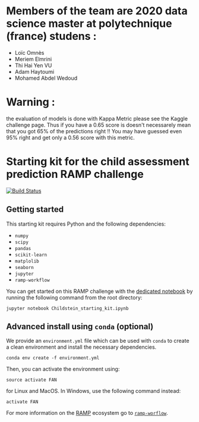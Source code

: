 

# Members of the team are 2020 data science master at polytechnique (france) studens :
* Loïc Omnès
* Meriem Elmrini
* Thi Hai Yen VU
* Adam Haytoumi
* Mohamed Abdel Wedoud


# Warning : 
the evaluation of models is done with Kappa Metric please see the Kaggle challenge page. Thus if you have a 0.65 score is doesn't necessarely mean that you got 65% of the predictions right !!  You may have guessed even 95% right and get only a 0.56 score with this metric.

# Starting kit for the child assessment prediction RAMP challenge

[![Build Status](https://travis-ci.org/ramp-kits/fan_revenue_prediction.svg?branch=master)](https://travis-ci.org/ramp-kits/fan_revenue_prediction)

## Getting started

This starting kit requires Python and the following dependencies:

* `numpy`
* `scipy`
* `pandas`
* `scikit-learn`
* `matplolib`
* `seaborn`
* `jupyter`
* `ramp-workflow`

You can get started on this RAMP challenge with the
[dedicated notebook](Childstein_starting_kit.ipynb) by running the following command
from the root directory:

```
jupyter notebook Childstein_starting_kit.ipynb
```
## Advanced install using `conda` (optional)

We provide an `environment.yml` file which can be used with `conda` to
create a clean environment and install the necessary dependencies.

```
conda env create -f environment.yml
```

Then, you can activate the environment using:

```
source activate FAN
```

for Linux and MacOS. In Windows, use the following command instead:

```
activate FAN
```

For more information on the [RAMP](http:www.ramp.studio) ecosystem go to
[`ramp-worflow`](https://github.com/paris-saclay-cds/ramp-workflow).


